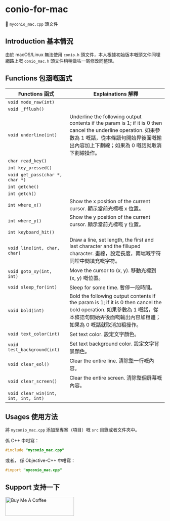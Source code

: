 # conio-for-mac

💜 `myconio_mac.cpp` 頭文件

## Introduction 基本情況

由於 macOS/Linux 無法使用 `conio.h` 頭文件，本人根據初始版本嘅頭文件同埋網路上嘅 `conio_mac.h` 頭文件稍稍做咗一啲修改同整理。

## Functions 包涵嘅函式

| Functions 函式 | Explainations 解釋 |
| --- | --- |
| `void mode_raw(int)` |  |
| `void _fflush()` |  |
| `void underline(int)` | Underline the following output contents if the param is 1; if it is 0 then cancel the underline operation. 如果參數為 1 嘅話，從本條語句開始畀後面嘅輸出內容加上下劃線；如果為 0 嘅話就取消下劃線操作。 |
| `char read_key()` |  |
| `int key_pressed()` |  |
| `void get_pass(char *, char *)` |  |
| `int getche()` |  |
| `int getch()` |  |
| `int where_x()` | Show the x position of the current cursor. 顯示當前光標嘅 x 位置。 |
| `int where_y()` | Show the y position of the current cursor. 顯示當前光標嘅 y 位置。 |
| `int keyboard_hit()` |  |
| `void line(int, char, char)` | Draw a line, set length, the first and last character and the filluped character. 畫線，設定長度，兩端嘅字符同埋中間填充嘅字符。 |
| `void goto_xy(int, int)` | Move the cursor to (x, y). 移動光標到 (x, y) 嘅位置。 |
| `void sleep_for(int)` | Sleep for some time. 暫停一段時間。 |
| `void bold(int)` |  Bold the following output contents if the param is 1; if it is 0 then cancel the bold operation. 如果參數為 1 嘅話，從本條語句開始畀後面嘅輸出內容加粗體；如果為 0 嘅話就取消加粗操作。  |
| `void text_color(int)` | Set text color. 設定文字顏色。 |
| `void test_background(int)` | Set text background color. 設定文字背景顏色。 |
| `void clear_eol()` | Clear the entire line. 清除整一行嘅內容。 |
| `void clear_screen()` | Clear the entire screen. 清除整個屏幕嘅內容。 |
| `void clear_win(int, int, int, int)` |  |

## Usages 使用方法

將 `myconio_mac.cpp` 添加至專案（項目）嘅 `src` 目錄或者文件夾中。

係 C++ 中咁寫：

```c++
#include "myconio_mac.cpp"
```

或者， 係 Objective-C++ 中咁寫：

```objective-c
#import "myconio_mac.cpp"
```

## Support 支持一下

<a href="https://www.buymeacoffee.com/rainchen" target="_blank"><img src="https://cdn.buymeacoffee.com/buttons/v2/default-yellow.png" alt="Buy Me A Coffee" style="height: 60px !important;width: 217px !important;" ></a>
